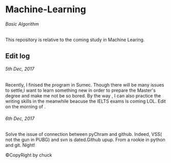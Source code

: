 # Machine-Learning

###### Basic Algorithm

This repository is relative to the coming study in Machine Learing.


## Edit log

###### 5th Dec, 2017

Recently,  I finised the program in Sumec.
Though there will be many issues to settle,I want to learn something new in order to prepare the Master's degree and make me not be so bored.
By the way , I can also practice the writing skills in the meanwhile beacuse the IELTS exams is coming LOL.
Edit on the morning of .

###### 6th Dec, 2017

Solve the issue of connection between pyChram and github.
Indeed, VSS( not the gun in PUBG) and svn is dated.Github upup.
From a rookie in python and git.
Night!

&copy;CopyRight by chuck